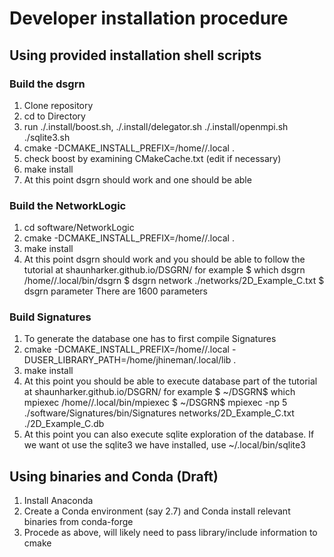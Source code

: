 # Developer installation procedure #

## Using provided installation shell scripts ##

### Build the dsgrn ###

1. Clone repository
2. cd to Directory
3. run ./.install/boost.sh, ./.install/delegator.sh ./.install/openmpi.sh ./sqlite3.sh
4. cmake -DCMAKE_INSTALL_PREFIX=/home/<username>/.local .
5. check boost by examining CMakeCache.txt (edit if necessary)
6. make install
7. At this point dsgrn should work and one should be able

### Build the NetworkLogic ###

1. cd software/NetworkLogic
2. cmake -DCMAKE_INSTALL_PREFIX=/home/<username>/.local .
3. make install
4. At this point dsgrn should work and you should be able to
follow the tutorial at shaunharker.github.io/DSGRN/ for example
    $ which dsgrn
    /home/<username>/.local/bin/dsgrn
    $ dsgrn network ./networks/2D_Example_C.txt
    $ dsgrn parameter
    There are 1600 parameters

### Build Signatures ###
1. To generate the database one has to first compile Signatures
2. cmake -DCMAKE_INSTALL_PREFIX=/home/<username>/.local -DUSER_LIBRARY_PATH=/home/jhineman/.local/lib .
3. make install
4. At this point you should be able to execute database part of the tutorial
at shaunharker.github.io/DSGRN/ for example
    $ ~/DSGRN$ which mpiexec
    /home/<username>/.local/bin/mpiexec
    $ ~/DSGRN$ mpiexec -np 5 ./software/Signatures/bin/Signatures networks/2D_Example_C.txt ./2D_Example_C.db
5. At this point you can also execute sqlite exploration of the database. If we want ot use the sqlite3
we have installed, use ~/.local/bin/sqlite3

## Using binaries and Conda (Draft) ##

1. Install Anaconda
2. Create a Conda environment (say 2.7) and Conda install relevant binaries from conda-forge
3. Procede as above, will likely need to pass library/include information to cmake